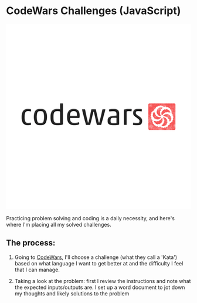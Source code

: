 # CodeWars Challenges (JavaScript)

![GitHub Logo](/images/codewars.jpg)

Practicing problem solving and coding is a daily necessity, and here's where I'm placing all my solved challenges.

## The process:

1. Going to [CodeWars](www.codewars.com), I'll choose a challenge (what they call a 'Kata') based on what language I want to get better at and the difficulty I feel that I can manage.

2. Taking a look at the problem: first I review the instructions and note what the expected inputs/outputs are. I set up a word document to jot down my thoughts and likely solutions to the problem
